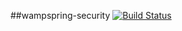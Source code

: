 ##wampspring-security
[![Build Status](https://api.travis-ci.org/ralscha/wampspring-security.png)](https://travis-ci.org/ralscha/wampspring-security)

